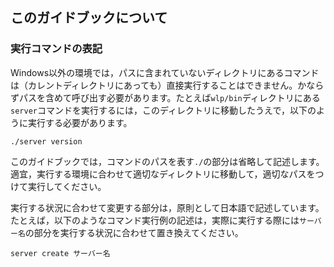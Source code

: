 ## このガイドブックについて

### 実行コマンドの表記

Windows以外の環境では，パスに含まれていないディレクトリにあるコマンドは（カレントディレクトリにあっても）直接実行することはできません。かならずパスを含めて呼び出す必要があります。たとえば`wlp/bin`ディレクトリにある`server`コマンドを実行するには，このディレクトリに移動したうえで，以下のように実行する必要があります。

```
./server version
```

このガイドブックでは，コマンドのパスを表す`./`の部分は省略して記述します。適宜，実行する環境に合わせて適切なディレクトリに移動して，適切なパスをつけて実行してください。

実行する状況に合わせて変更する部分は，原則として日本語で記述しています。たとえば，以下のようなコマンド実行例の記述は，実際に実行する際には`サーバー名`の部分を実行する状況に合わせて置き換えてください。

```
server create サーバー名
```



